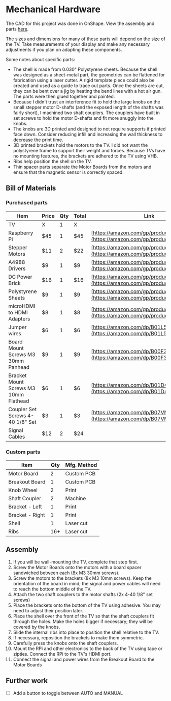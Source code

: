 # Mechanical Hardware

The CAD for this project was done in OnShape. View the assembly and parts [here](https://cad.onshape.com/documents/a323499ca448ff5cfd3dca22/w/1d5ba33bc2795cecee47b742/e/558a06e23199a00c5437c471).

The sizes and dimensions for many of these parts will depend on the size of the TV. Take measurements of your display and make any necessary adjustments if you plan on adapting these components.

Some notes about specific parts:

* The shell is made from 0.030" Polystyrene sheets. Because the shell was designed as a sheet-metal part, the geometries can be flattened for fabrication using a laser cutter. A rigid template piece could also be created and used as a guide to trace out parts. Once the sheets are cut, they can be bent over a jig by heating the bend lines with a hot air gun. The parts were then glued together and painted.
* Because I didn't trust an interference fit to hold the large knobs on the small stepper motor D-shafts (and the exposed length of the shafts was fairly short), I machined two shaft couplers. The couplers have built in set screws to hold the motor D-shafts and fit more snuggly into the knobs.
* The knobs are 3D printed and designed to not require supports if printed face down. Consider reducing infill and increasing the wall thickness to decrease the print time.
* 3D printed brackets hold the motors to the TV. I did not want the polystyrene frame to support their weight and forces. Because TVs have no mounting features, the brackets are adhered to the TV using VHB.
* Ribs help position the shell on the TV.
* Thin spacer parts separate the Motor Boards from the motors and ensure that the magnetic sensor is correctly spaced.

## Bill of Materials

### Purchased parts

| Item | Price | Qty | Total | Link |
|---|---|---|---|---|
| TV | X | 1 | X |  |
| Raspberry Pi | $45 | 1 | $45 | [https://amazon.com/gp/product/B07JR3M7FY](https://amazon.com/gp/product/B07JR3M7FY) |
| Stepper Motors | $11 | 2 | $22 | [https://amazon.com/gp/product/B00PNEQ9T4](https://amazon.com/gp/product/B00PNEQ9T4) |
| A4988 Drivers | $9 | 1 | $9 | [https://amazon.com/gp/product/B01FFGAKK8](https://amazon.com/gp/product/B01FFGAKK8) |
| DC Power Brick | $16 | 1 | $16 | [https://amazon.com/gp/product/B01ISM267G](https://amazon.com/gp/product/B01ISM267G) |
| Polystyrene Sheets | $9 | 1 | $9 | [https://amazon.com/gp/product/B00K88Y0MI](https://amazon.com/gp/product/B00K88Y0MI) |
| microHDMI to HDMI Adapters | $8 | 1 | $8 | [https://amazon.com/gp/product/B07K21HSQX](https://amazon.com/gp/product/B07K21HSQX) |
| Jumper wires | $6 | 1 | $6 | [https://amazon.com/dp/B01L5UKAPI/](https://amazon.com/dp/B01L5UKAPI/) |
| Board Mount Screws M3 30mm Panhead | $9 | 1 | $9 | [https://amazon.com/dp/B00F33U5S6](https://amazon.com/dp/B00F33U5S6) |
| Bracket Mount Screws M3 10mm Flathead | $6 | 1 | $6 | [https://amazon.com/dp/B01D4VHJJ6](https://amazon.com/dp/B01D4VHJJ6) |
| Coupler Set Screws 4-40 1/8" Set  | $3 | 1 | $3 | [https://amazon.com/dp/B07VM9Z2FS](https://amazon.com/dp/B07VM9Z2FS) |
| Signal Cables | $12 | 2 | $24 | |

### Custom parts
| Item | Qty | Mfg. Method |
|---|---|---|
| Motor Board | 2 | Custom PCB |
| Breakout Board | 1 | Custom PCB |
| Knob Wheel | 2 | Print |
| Shaft Coupler | 2 | Machine |
| Bracket - Left | 1 | Print |
| Bracket - Right | 1 | Print |
| Shell | 1 | Laser cut |
| Ribs | 16+ | Laser cut |

## Assembly

1. If you will be wall-mounting the TV, complete that step first.
1. Screw the Motor Boards onto the motors with a board spacer sandwiched between each (8x M3 30mm screws).
2. Screw the motors to the brackets (8x M3 10mm screws). Keep the orientation of the board in mind; the signal and power cables will need to reach the bottom middle of the TV.
3. Attach the two shaft couplers to the motor shafts (2x 4-40 1/8" set screws)
4. Place the brackets onto the bottom of the TV using adhesive. You may need to adjust their position later.
1. Place the shell over the front of the TV so that the shaft couplers fit through the holes. Make the holes bigger if necessary; they will be covered by the knobs.
2. Slide the internal ribs into place to position the shell relative to the TV.
3. If necessary, reposition the brackets to make them symmetric.
4. Carefully press the knobs onto the shaft couplers.
5. Mount the RPi and other electronics to the back of the TV using tape or zipties. Connect the RPi to the TV's HDMI port.
6. Connect the signal and power wires from the Breakout Board to the Motor Boards

## Further work
- [ ] Add a button to toggle between AUTO and MANUAL